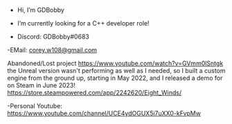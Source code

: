 - Hi, I’m GDBobby

- I’m currently looking for a C++ developer role!

- Discord: GDBobby#0683

-EMail: corey.w108@gmail.com

Abandoned/Lost project https://www.youtube.com/watch?v=GVmm0lSntgk
the Unreal version wasn't performing as well as I needed, so I built a custom engine from the ground up, starting in May 2022, and I released a demo for on Steam in June 2023! 
https://store.steampowered.com/app/2242620/Eight_Winds/


-Personal Youtube: https://www.youtube.com/channel/UCE4ydOGUX5i7uXX0-kFvpMw

